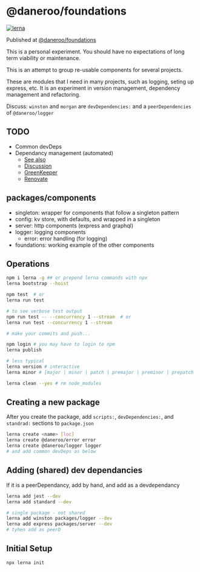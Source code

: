 # @daneroo/foundations

[![lerna](https://img.shields.io/badge/maintained%20with-lerna-cc00ff.svg)](https://lernajs.io/)

Published at [@daneroo/foundations](https://github.com/daneroo/foundations)

This is a personal experiment. You should have no expectations of long term viability or maintenance.

This is an attempt to group re-usable components for several projects.

These are modules that I need in many projects, such as logging, seting up express, etc.
It is an experiment in version management, dependency management and refactoring.

Discuss: `winston` and `morgan` are `devDependencies:` and a `peerDependencies` of `@daneroo/logger`

## TODO

- Common devDeps
- Dependancy management (automated)
  - [See also](https://github.com/semantic-release/semantic-release)
  - [Discussion](https://glebbahmutov.com/blog/renovate-app/)
  - [GreenKeeper](https://greenkeeper.io/)
  - [Renovate](https://renovatebot.com/)

## packages/components

- singleton: wrapper for components that follow a singleton pattern
- config: kv store, with defaults, and wrapped in a singleton
- server: http components (express and graphql)
- logger: logging components
  - error: error handling (for logging)
- foundations: working example of the other components

## Operations

```bash
npm i lerna -g ## or prepend lerna commands with npx
lerna bootstrap --hoist

npm test  # or
lerna run test

# to see verbose test output
npm run test -- --concurrency 1 --stream  # or
lerna run test --concurrency 1 --stream

# make your commits and push...

npm login # you may have to login to npm
lerna publish

# less typical
lerna version # interactive
lerna minor # [major | minor | patch | premajor | preminor | prepatch | prerelease]

lerna clean --yes # rm node_modules
```

## Creating a new package

After you create the package, add `scripts:`, `devDependencies:`, and `standrad:`
sections to `package.json`

```bash
lerna create <name> [loc]
lerna create @daneroo/error error
lerna create @daneroo/logger logger
# and add common devDeps as below
```

## Adding (shared) dev dependancies

If it is a peerDependancy, add by hand, and add as a devdependancy

```bash
lerna add jest --dev
lerna add standard --dev

# single package - not shared
lerna add winston packages/logger --dev
lerna add express packages/server --dev
# tyhen add as peerD
```

## Initial Setup

```bash
npx lerna init
```
